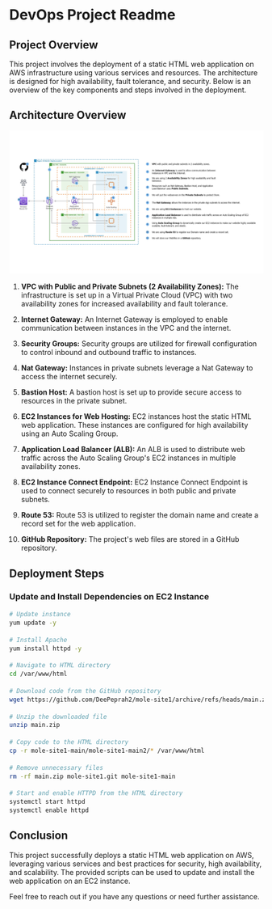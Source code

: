 
# DevOps Project Readme

## Project Overview

This project involves the deployment of a static HTML web application on AWS infrastructure using various services and resources. The architecture is designed for high availability, fault tolerance, and security. Below is an overview of the key components and steps involved in the deployment.

## Architecture Overview

![Architecture Diagram](2.jpg)

1. **VPC with Public and Private Subnets (2 Availability Zones):** The infrastructure is set up in a Virtual Private Cloud (VPC) with two availability zones for increased availability and fault tolerance.

2. **Internet Gateway:** An Internet Gateway is employed to enable communication between instances in the VPC and the internet.

3. **Security Groups:** Security groups are utilized for firewall configuration to control inbound and outbound traffic to instances.

4. **Nat Gateway:** Instances in private subnets leverage a Nat Gateway to access the internet securely.

5. **Bastion Host:** A bastion host is set up to provide secure access to resources in the private subnet.

6. **EC2 Instances for Web Hosting:** EC2 instances host the static HTML web application. These instances are configured for high availability using an Auto Scaling Group.

7. **Application Load Balancer (ALB):** An ALB is used to distribute web traffic across the Auto Scaling Group's EC2 instances in multiple availability zones.

8. **EC2 Instance Connect Endpoint:** EC2 Instance Connect Endpoint is used to connect securely to resources in both public and private subnets.

9. **Route 53:** Route 53 is utilized to register the domain name and create a record set for the web application.

10. **GitHub Repository:** The project's web files are stored in a GitHub repository.

## Deployment Steps

### Update and Install Dependencies on EC2 Instance

```bash
# Update instance
yum update -y

# Install Apache
yum install httpd -y

# Navigate to HTML directory
cd /var/www/html

# Download code from the GitHub repository
wget https://github.com/DeePeprah2/mole-site1/archive/refs/heads/main.zip

# Unzip the downloaded file
unzip main.zip

# Copy code to the HTML directory
cp -r mole-site1-main/mole-site1-main2/* /var/www/html

# Remove unnecessary files
rm -rf main.zip mole-site1.git mole-site1-main

# Start and enable HTTPD from the HTML directory
systemctl start httpd
systemctl enable httpd
```

## Conclusion

This project successfully deploys a static HTML web application on AWS, leveraging various services and best practices for security, high availability, and scalability. The provided scripts can be used to update and install the web application on an EC2 instance.

Feel free to reach out if you have any questions or need further assistance.
